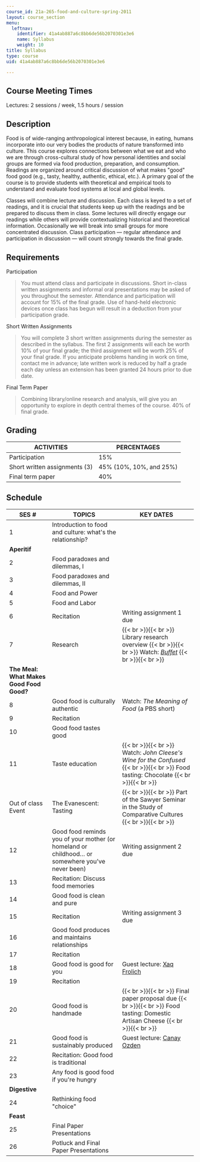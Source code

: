 ```yaml
---
course_id: 21a-265-food-and-culture-spring-2011
layout: course_section
menu:
  leftnav:
    identifier: 41a4ab887a6c8bb6de56b2070301e3e6
    name: Syllabus
    weight: 10
title: Syllabus
type: course
uid: 41a4ab887a6c8bb6de56b2070301e3e6

---
```


Course Meeting Times
--------------------

Lectures: 2 sessions / week, 1.5 hours / session

Description
-----------

Food is of wide-ranging anthropological interest because, in eating, humans incorporate into our very bodies the products of nature transformed into culture. This course explores connections between what we eat and who we are through cross-cultural study of how personal identities and social groups are formed via food production, preparation, and consumption. Readings are organized around critical discussion of what makes "good" food good (e.g., tasty, healthy, authentic, ethical, etc.). A primary goal of the course is to provide students with theoretical and empirical tools to understand and evaluate food systems at local and global levels.

Classes will combine lecture and discussion. Each class is keyed to a set of readings, and it is crucial that students keep up with the readings and be prepared to discuss them in class. Some lectures will directly engage our readings while others will provide contextualizing historical and theoretical information. Occasionally we will break into small groups for more concentrated discussion. Class participation — regular attendance and participation in discussion — will count strongly towards the final grade.

Requirements
------------

Participation

> You must attend class and participate in discussions. Short in-class written assignments and informal oral presentations may be asked of you throughout the semester. Attendance and participation will account for 15% of the final grade. Use of hand-held electronic devices once class has begun will result in a deduction from your participation grade.

Short Written Assignments

> You will complete 3 short written assignments during the semester as described in the syllabus. The first 2 assignments will each be worth 10% of your final grade; the third assignment will be worth 25% of your final grade. If you anticipate problems handing in work on time, contact me in advance; late written work is reduced by half a grade each day unless an extension has been granted 24 hours prior to due date.

Final Term Paper

> Combining library/online research and analysis, will give you an opportunity to explore in depth central themes of the course. 40% of final grade.

Grading
-------

| ACTIVITIES | PERCENTAGES |
| --- | --- |
| Participation | 15% |
| Short written assignments (3) | 45% (10%, 10%, and 25%) |
| Final term paper | 40% 

Schedule
--------

| SES # | TOPICS | KEY DATES |
| --- | --- | --- |
| 1 | Introduction to food and culture: what's the relationship? | &nbsp; |
| **Aperitif** |
| 2 | Food paradoxes and dilemmas, I | &nbsp; |
| 3 | Food paradoxes and dilemmas, II | &nbsp; |
| 4 | Food and Power | &nbsp; |
| 5 | Food and Labor | &nbsp; |
| 6 | Recitation | Writing assignment 1 due |
| 7 | Research |  {{< br >}}{{< br >}} Library research overview {{< br >}}{{< br >}} Watch: [_Buffet_](http://www.buffetmovie.com/) {{< br >}}{{< br >}}  |
| **The Meal: What Makes Good Food Good?** |
| 8 | Good food is culturally authentic | Watch: _The Meaning of Food_ (a PBS short) |
| 9 | Recitation | &nbsp; |
| 10 | Good food tastes good | &nbsp; |
| 11 | Taste education |  {{< br >}}{{< br >}} Watch: _John Cleese's Wine for the Confused_ {{< br >}}{{< br >}} Food tasting: Chocolate {{< br >}}{{< br >}}  |
| Out of class Event | The Evanescent: Tasting |  {{< br >}}{{< br >}} Part of the Sawyer Seminar in the Study of Comparative Cultures {{< br >}}{{< br >}}  |
| 12 | Good food reminds you of your mother (or homeland or childhood… or somewhere you've never been) | Writing assignment 2 due |
| 13 | Recitation: Discuss food memories | &nbsp; |
| 14 | Good food is clean and pure | &nbsp; |
| 15 | Recitation | Writing assignment 3 due |
| 16 | Good food produces and maintains relationships | &nbsp; |
| 17 | Recitation | &nbsp; |
| 18 | Good food is good for you | Guest lecture: [Xaq Frolich](http://web.mit.edu/hasts/graduate/frohlich.html) |
| 19 | Recitation | &nbsp; |
| 20 | Good food is handmade |  {{< br >}}{{< br >}} Final paper proposal due {{< br >}}{{< br >}} Food tasting: Domestic Artisan Cheese {{< br >}}{{< br >}}  |
| 21 | Good food is sustainably produced | Guest lecture: [Canay Ozden](http://web.mit.edu/hasts/graduate/ozden.html) |
| 22 | Recitation: Good food is traditional | &nbsp; |
| 23 | Any food is good food if you're hungry | &nbsp; |
| **Digestive** |
| 24 | Rethinking food "choice" | &nbsp; |
| **Feast** |
| 25 | Final Paper Presentations | &nbsp; |
| 26 | Potluck and Final Paper Presentations |